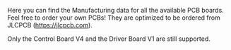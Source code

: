 Here you can find the Manufacturing data for all the available PCB boards. Feel free to order your own PCBs! They are optimized to be ordered from JLCPCB (https://jlcpcb.com).

Only the Control Board V4 and the Driver Board V1 are still supported.

